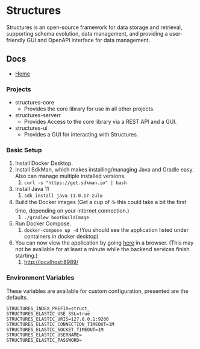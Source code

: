 # Structures
Structures is an open-source framework for data storage and retrieval, supporting schema evolution, data management, and providing a user-friendly GUI and OpenAPI interface for data management.

## Docs
* [Home](https://kinotic-foundation.github.io/structures/)

### Projects
* structures-core
  * Provides the core library for use in all other projects.
* structures-serverr
  * Provides Access to the core library via a REST API and a GUI.
* structures-ui
  * Provides a GUI for interacting with Structures.


### Basic Setup
1. Install Docker Desktop.
2. Install SdkMan, which makes installing/managing Java and Gradle easy.  Also can manage multiple installed versions.
   1. `curl -s "https://get.sdkman.io" | bash`
3. Install Java 11
   1. `sdk install java 11.0.17-zulu`
4. Build the Docker images (Get a cup of :coffee: this could take a bit the first time, depending on your internet connection.)
   1. `./gradlew bootBuildImage`
5. Run Docker Compose.
   1. `docker-compose up -d` (You should see the application listed under containers in docker desktop)
6. You can now view the application by going [here](http://localhost:8989/) in a browser. (This may not be available for at least a minute while the backend services finish starting.)
   1. [http://localhost:8989/](http://localhost:8989/)

### Environment Variables 
These variables are available for custom configuration, presented are the defaults.

```text
STRUCTURES_INDEX_PREFIX=struct_
STRUCTURES_ELASTIC_USE_SSL=true
STRUCTURES_ELASTIC_URIS=127.0.0.1:9200
STRUCTURES_ELASTIC_CONNECTION_TIMEOUT=1M
STRUCTURES_ELASTIC_SOCKET_TIMEOUT=1M
STRUCTURES_ELASTIC_USERNAME=
STRUCTURES_ELASTIC_PASSWORD=
```

